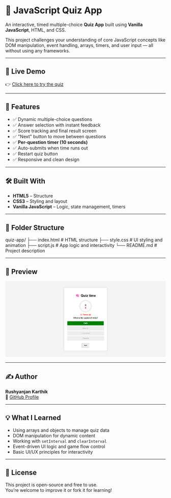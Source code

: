 # 🧠 JavaScript Quiz App

An interactive, timed multiple-choice **Quiz App** built using **Vanilla JavaScript**, HTML, and CSS.

This project challenges your understanding of core JavaScript concepts like DOM manipulation, event handling, arrays, timers, and user input — all without using any frameworks.

---

## 🚀 Live Demo

👉 [Click here to try the quiz](https://rushyanjankarthik25.github.io/Quiz-App/)

---

## 🧩 Features

- ✅ Dynamic multiple-choice questions
- ✅ Answer selection with instant feedback
- ✅ Score tracking and final result screen
- ✅ "Next" button to move between questions
- ✅ **Per-question timer (10 seconds)**
- ✅ Auto-submits when time runs out
- ✅ Restart quiz button
- ✅ Responsive and clean design

---

## 🛠️ Built With

- **HTML5** – Structure
- **CSS3** – Styling and layout
- **Vanilla JavaScript** – Logic, state management, timers

---

## 📁 Folder Structure

quiz-app/
├── index.html # HTML structure
├── style.css # UI styling and animation
├── script.js # App logic and interactivity
└── README.md # Project description

---

## 📸 Preview

![Quiz App Screenshot](Screenshot.png)

---

## ✍️ Author

**Rushyanjan Karthik**  
🔗 [GitHub Profile](https://github.com/Rushyanjankarthik25/Quiz-App.git)

---

## 💡 What I Learned

- Using arrays and objects to manage quiz data
- DOM manipulation for dynamic content
- Working with `setInterval` and `clearInterval`
- Event-driven UI logic and game flow control
- Basic UI/UX principles for interactivity

---

## 📌 License

This project is open-source and free to use.  
You’re welcome to improve it or fork it for learning!
